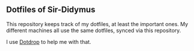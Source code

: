 ## Dotfiles of Sir-Didymus

This repository keeps track of my dotfiles, at least the important ones.
My different machines all use the same dotfiles, synced via this repository.


I use [Dotdrop](https://github.com/deadc0de6/dotdrop) to help me with that.
